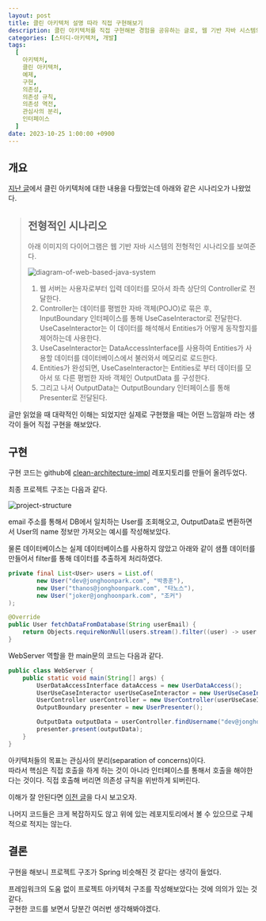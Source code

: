 ```yaml
---
layout: post
title: 클린 아키텍처 설명 따라 직접 구현해보기
description: 클린 아키텍처를 직접 구현해본 경험을 공유하는 글로, 웹 기반 자바 시스템의 전형적인 시나리오를 바탕으로 프로젝트 구조와 코드 예제를 설명합니다. 사용자 이메일을 통해 DB에서 일치하는 User를 조회하고, OutputData로 변환하는 과정을 포함하며, 관심사의 분리를 강조합니다. 구현 결과는 GitHub에 공개되어 있으며, 프레임워크 없이 아키텍처 구조를 작성한 점이 주요 성과로 언급됩니다.
categories: [스터디-아키텍처, 개발]
tags:
  [
    아키텍처,
    클린 아키텍처,
    예제,
    구현,
    의존성,
    의존성 규칙,
    의존성 역전,
    관심사의 분리,
    인터페이스
  ]
date: 2023-10-25 1:00:00 +0900
---
```


## 개요

[지난 글](/2023/10/24/클린-아키텍처)에서 클린 아키텍처에 대한 내용을 다뤘었는데 아래와 같은 시나리오가 나왔었다.

> ## 전형적인 시나리오
> 
> 아래 이미지의 다이어그램은 웹 기반 자바 시스템의 전형적인 시나리오를 보여준다.
> 
> ![diagram-of-web-based-java-system](/assets/images/2023-10-24-클린-아키텍처/diagram-of-web-based-java-system.png)
> 
> 1. 웹 서버는 사용자로부터 입력 데이터를 모아서 좌측 상단의 Controller로 전달한다.
> 2. Controller는 데이터를 평범한 자바 객체(POJO)로 묶은 후, InputBoundary 인터페이스를 통해 UseCaseInteractor로 전달한다. UseCaseInteractor는 이 데이터를 해석해서 Entities가 어떻게 동작할지를 제어하는데 사용한다.
> 3. UseCaseInteractor는 DataAccessInterface를 사용하여 Entities가 사용할 데이터를 데이터베이스에서 불러와서 메모리로 로드한다.
> 4. Entities가 완성되면, UseCaseInteractor는 Entities로 부터 데이터를 모아서 또 다른 평범한 자바 객체인 OutputData 를 구성한다.
> 5. 그리고 나서 OutputData는 OutputBoundary 인터페이스를 통해 Presenter로 전달된다.

글만 읽었을 때 대략적인 이해는 되었지만 실제로 구현했을 때는 어떤 느낌일까 라는 생각이 들어 직접 구현을 해보았다.

## 구현

구현 코드는 github에 [clean-architecture-impl](https://github.com/dev-jonghoonpark/clean-architecture-impl) 레포지토리를 만들어 올려두었다.

최종 프로젝트 구조는 다음과 같다.

![project-structure](/assets/images/2023-10-25-클린-아키텍처-직접-구현해보기/project-structure.png)

email 주소를 통해서 DB에서 일치하는 User를 조회해오고, OutputData로 변환하면서 User의 name 정보만 가져오는 예시를 작성해보았다.

물론 데이터베이스는 실제 데이터베이스를 사용하지 않았고 아래와 같이 샘플 데이터를 만들어서 filter를 통해 데이터를 추출하게 처리하였다.

```java
private final List<User> users = List.of(
        new User("dev@jonghoonpark.com", "박종훈"),
        new User("thanos@jonghoonpark.com", "타노스"),
        new User("joker@jonghoonpark.com", "조커")
);

@Override
public User fetchDataFromDatabase(String userEmail) {
    return Objects.requireNonNull(users.stream().filter((user) -> user.getEmail().equals(userEmail)).findFirst().orElse(null));
}
```

WebServer 역할을 한 main문의 코드는 다음과 같다.

```java
public class WebServer {
    public static void main(String[] args) {
        UserDataAccessInterface dataAccess = new UserDataAccess();
        UserUseCaseInteractor userUseCaseInteractor = new UserUseCaseInteractor(dataAccess);
        UserController userController = new UserController(userUseCaseInteractor);
        OutputBoundary presenter = new UserPresenter();

        OutputData outputData = userController.findUsername("dev@jonghoonpark.com");
        presenter.present(outputData);
    }
}
```

아키텍처들의 목표는 관심사의 분리(separation of concerns)이다.  
따라서 핵심은 직접 호출을 하게 하는 것이 아니라 인터페이스를 통해서 호출을 해야한다는 것이다.
직접 호출해 버리면 의존성 규칙을 위반하게 되버린다.

이해가 잘 안된다면 [이전 글](/2023/10/24/클린-아키텍처)을 다시 보고오자.

나머지 코드들은 크게 복잡하지도 않고 위에 있는 레포지토리에서 볼 수 있으므로 구체적으로 적지는 않는다. 

## 결론

구현을 해보니 프로젝트 구조가 Spring 비슷해진 것 같다는 생각이 들었다.  

프레임워크의 도움 없이 프로젝트 아키텍처 구조를 작성해보았다는 것에 의의가 있는 것 같다.  
구현한 코드를 보면서 당분간 여러번 생각해봐야겠다.  
